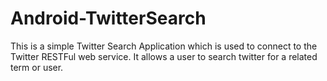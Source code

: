 Android-TwitterSearch
=====================

This is a simple Twitter Search Application which is used to connect to the Twitter RESTFul web service. It allows a user to search twitter for a related term or user.